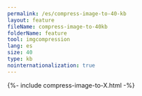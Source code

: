```yaml
---
permalink: /es/compress-image-to-40-kb
layout: feature
fileName: compress-image-to-40kb
folderName: feature
tool: imgcompression
lang: es
size: 40
type: kb
nointernationalization: true
---
```

{%- include compress-image-to-X.html -%}       
